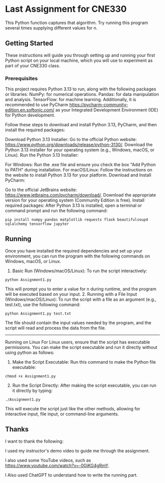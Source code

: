 # Last Assignment for CNE330 

This Python function captures that algorithm. Try running this program several times supplying different values for n.

## Getting Started

These instructions will guide you through setting up and running your first Python script on your local machine, which you will use to experiment as part of your CNE330 class.

### Prerequisites

This project requires Python 3.13 to run, along with the following packages or libraries:
NumPy: for numerical operations.
Pandas: for data manipulation and analysis.
TensorFlow: for machine learning.
Additionally, it is recommended to use PyCharm https://pycharm-community-edition.en.softonic.com/ as your Integrated Development Environment (IDE) for Python development.

Follow these steps to download and install Python 3.13, PyCharm, and then install the required packages:

Download Python 3.13 Installer:
Go to the official Python website: https://www.python.org/downloads/release/python-3130/.
Download the Python 3.13 installer for your operating system (e.g., Windows, macOS, or Linux).
Run the Python 3.13 Installer:

For Windows: Run the .exe file and ensure you check the box "Add Python to PATH" during installation.
For macOS/Linux: Follow the instructions on the website to install Python 3.13 for your platform.
Download and Install PyCharm:

Go to the official JetBrains website: https://www.jetbrains.com/pycharm/download/.
Download the appropriate version for your operating system (Community Edition is free).
Install required packages: After Python 3.13 is installed, open a terminal or command prompt and run the following command:

```
pip install numpy pandas matplotlib requests flask beautifulsoup4 sqlalchemy tensorflow jupyter

```

## Running
Once you have installed the required dependencies and set up your environment, you can run the program with the following commands on Windows, macOS, or Linux.
1.	Basic Run (Windows/macOS/Linux): To run the script interactively:
```
python Assignment1.py
```
This will prompt you to enter a value for n during runtime, and the program will be executed based on your input.
2.	Running with a File Input (Windows/macOS/Linux): To run the script with a file as an argument (e.g., test.txt), use the following command:
```
python Assignment1.py test.txt
```
The file should contain the input values needed by the program, and the script will read and process the data from the file.
________________________________________
Running on Linux
For Linux users, ensure that the script has executable permissions. You can make the script executable and run it directly without using python as follows:
1.	Make the Script Executable:
Run this command to make the Python file executable:
```
chmod +x Assignment1.py
```
2.	Run the Script Directly:
After making the script executable, you can run it directly by typing:
```
./Assignment1.py
```
This will execute the script just like the other methods, allowing for interactive input, file input, or command-line arguments.


## Thanks
I want to thank the following:

I used my instructor's demo video to guide me through the assignment. 

I also used some YouTube videos, such as https://www.youtube.com/watch?v=-0GjKG4gRmY. 

I Also used ChatGPT to understand how to write the running part.

